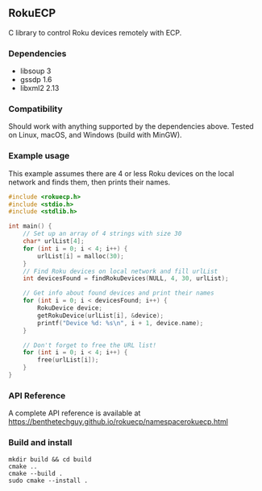 ## RokuECP
C library to control Roku devices remotely with ECP.  

### Dependencies
* libsoup 3
* gssdp 1.6
* libxml2 2.13

### Compatibility
Should work with anything supported by the dependencies above. Tested on Linux, macOS, and Windows (build with MinGW).

### Example usage
This example assumes there are 4 or less Roku devices on the local network and finds them, then prints their names.
```C
#include <rokuecp.h>
#include <stdio.h>
#include <stdlib.h>

int main() {
    // Set up an array of 4 strings with size 30
    char* urlList[4];
    for (int i = 0; i < 4; i++) {
        urlList[i] = malloc(30);
    }
    // Find Roku devices on local network and fill urlList
    int devicesFound = findRokuDevices(NULL, 4, 30, urlList);

    // Get info about found devices and print their names
    for (int i = 0; i < devicesFound; i++) {
        RokuDevice device;
        getRokuDevice(urlList[i], &device);
        printf("Device %d: %s\n", i + 1, device.name);
    }

    // Don't forget to free the URL list!
    for (int i = 0; i < 4; i++) {
        free(urlList[i]);
    }
}
```

### API Reference
A complete API reference is available at https://benthetechguy.github.io/rokuecp/namespacerokuecp.html

### Build and install
```
mkdir build && cd build
cmake ..
cmake --build .
sudo cmake --install .
```
